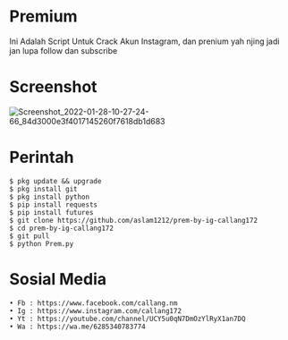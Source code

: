 # Premium

Ini Adalah Script Untuk Crack Akun Instagram,  dan prenium yah njing jadi jan lupa follow dan subscribe

# Screenshot
![Screenshot_2022-01-28-10-27-24-66_84d3000e3f4017145260f7618db1d683](https://user-images.githubusercontent.com/65714340/151503825-35b698fe-8fe9-4cf8-a722-2ea40ab314c9.png)

# Perintah
    $ pkg update && upgrade
    $ pkg install git
    $ pkg install python
    $ pip install requests
    $ pip install futures
    $ git clone https://github.com/aslam1212/prem-by-ig-callang172
    $ cd prem-by-ig-callang172
    $ git pull
    $ python Prem.py
# Sosial Media
    • Fb : https://www.facebook.com/callang.nm
    • Ig : https://www.instagram.com/callang172
    • Yt : https://youtube.com/channel/UCY5u0qN7DmOzYlRyX1an7DQ
    • Wa : https://wa.me/6285340783774
